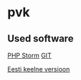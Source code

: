 # pvk
## Used software

[PHP Storm](https://www.jetbrains.com/)
[GIT](https://www.git.com/)

[Eesti keelne versioon](https://github.com/kelvinjaska/pvk/blob/master/README)